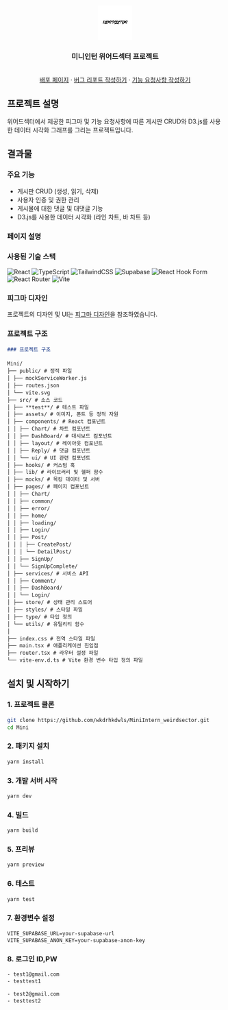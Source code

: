 <!-- PROJECT LOGO -->
<br />
<div align="center">
  <a href="https://github.com/othneildrew/Best-README-Template">
    <img src="src/assets/Logo.svg" alt="Logo" width="80" height="80">
  </a>

  <h3 align="center">미니인턴 위어드섹터 프로젝트</h3>

  <p align="center">
    <br />
    <a href="https://miniinterntest.netlify.app/">배포 페이지</a>
    ·
    <a href="https://github.com/wkdrhkdwls/MiniIntern_weirdsector/issues/new?assignees=&labels=bug&projects=&template=%EB%B2%84%EA%B7%B8-%EB%A6%AC%ED%8F%AC%ED%8A%B8-%EC%9D%B4%EC%8A%88.md&title=">버그 리포트 작성하기</a>
    ·
    <a href="https://github.com/wkdrhkdwls/MiniIntern_weirdsector/issues/new?assignees=&labels=documentation%2C+enhancement&projects=&template=%EA%B8%B0%EB%8A%A5-%EC%9A%94%EC%B2%AD-%EC%9D%B4%EC%8A%88.md&title=">기능 요청사항 작성하기</a>
  </p>
</div>

<!-- ABOUT THE PROJECT -->

## 프로젝트 설명

위어드섹터에서 제공한 피그마 및 기능 요청사항에 따른 게시판 CRUD와 D3.js를 사용한 데이터 시각화 그래프를 그리는 프로젝트입니다.

## 결과물

### 주요 기능

- 게시판 CRUD (생성, 읽기, 삭제)
- 사용자 인증 및 권한 관리
- 게시물에 대한 댓글 및 대댓글 기능
- D3.js를 사용한 데이터 시각화 (라인 차트, 바 차트 등)

### 페이지 설명

### 사용된 기술 스택

![React](https://img.shields.io/badge/react-%2320232a.svg?style=for-the-badge&logo=react&logoColor=%2361DAFB)
![TypeScript](https://img.shields.io/badge/typescript-%23007ACC.svg?style=for-the-badge&logo=typescript&logoColor=white)
![TailwindCSS](https://img.shields.io/badge/tailwindcss-%2338B2AC.svg?style=for-the-badge&logo=tailwind-css&logoColor=white)
![Supabase](https://img.shields.io/badge/Supabase-3ECF8E?style=for-the-badge&logo=supabase&logoColor=white)
![React Hook Form](https://img.shields.io/badge/React%20Hook%20Form-%23EC5990.svg?style=for-the-badge&logo=reacthookform&logoColor=white)
![React Router](https://img.shields.io/badge/React_Router-CA4245?style=for-the-badge&logo=react-router&logoColor=white)
![Vite](https://img.shields.io/badge/vite-%23646CFF.svg?style=for-the-badge&logo=vite&logoColor=white)

### 피그마 디자인

프로젝트의 디자인 및 UI는 [피그마 디자인](https://www.figma.com/design/ryTkKUa4UaJOi3P4XhJoXT/%EA%B0%9C%EB%B0%9C%EC%9E%90-%EB%AF%B8%EB%8B%88%EC%9D%B8%ED%84%B4?node-id=1-31&t=yFluelPkO8kFenP0-0)을 참조하였습니다.

### 프로젝트 구조

```markdown
### 프로젝트 구조

Mini/
├── public/ # 정적 파일
│ ├── mockServiceWorker.js  
│ ├── routes.json  
│ └── vite.svg  
├── src/ # 소스 코드
│ ├── **test**/ # 테스트 파일
│ ├── assets/ # 이미지, 폰트 등 정적 자원
│ ├── components/ # React 컴포넌트
│ │ ├── Chart/ # 차트 컴포넌트
│ │ ├── DashBoard/ # 대시보드 컴포넌트
│ │ ├── layout/ # 레이아웃 컴포넌트
│ │ ├── Reply/ # 댓글 컴포넌트
│ │ └── ui/ # UI 관련 컴포넌트  
│ ├── hooks/ # 커스텀 훅
│ ├── lib/ # 라이브러리 및 헬퍼 함수
│ ├── mocks/ # 목킹 데이터 및 서버
│ ├── pages/ # 페이지 컴포넌트
│ │ ├── Chart/  
│ │ ├── common/  
│ │ ├── error/  
│ │ ├── home/  
│ │ ├── loading/  
│ │ ├── Login/  
│ │ ├── Post/  
│ │ │ ├── CreatePost/  
│ │ │ └── DetailPost/
│ │ ├── SignUp/  
│ │ └── SignUpComplete/  
│ ├── services/ # 서비스 API
│ │ ├── Comment/  
│ │ ├── DashBoard/  
│ │ └── Login/  
│ ├── store/ # 상태 관리 스토어
│ ├── styles/ # 스타일 파일
│ ├── type/ # 타입 정의
│ └── utils/ # 유틸리티 함수
│  
├── index.css # 전역 스타일 파일
├── main.tsx # 애플리케이션 진입점
├── router.tsx # 라우터 설정 파일
└── vite-env.d.ts # Vite 환경 변수 타입 정의 파일
```

## 설치 및 시작하기

### 1. 프로젝트 클론

```bash
git clone https://github.com/wkdrhkdwls/MiniIntern_weirdsector.git
cd Mini
```

### 2. 패키지 설치

```bash
yarn install
```

### 3. 개발 서버 시작

```bash
yarn dev
```

### 4. 빌드

```bash
yarn build
```

### 5. 프리뷰

```bash
yarn preview
```

### 6. 테스트

```bash
yarn test
```

### 7. 환경변수 설정

```env
VITE_SUPABASE_URL=your-supabase-url
VITE_SUPABASE_ANON_KEY=your-supabase-anon-key
```

### 8. 로그인 ID,PW

```
- test1@gmail.com
- testtest1
```

```
- test2@gmail.com
- testtest2
```
